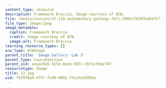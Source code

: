 ```yaml
---
content_type: resource
description: Framework Breccia. Image courtesy of OCW.
file: /media/courses/12-110-sedimentary-geology-fall-2004/f6297ba64f57fc909082f7e14e2505ba_12.jpg
file_type: image/jpeg
image_metadata:
  caption: Framework Breccia.
  credit: Image courtesy of OCW.
  image-alt: Framework Breccia.
learning_resource_types: []
ocw_type: OCWImage
parent_title: 'Image Gallery: Lab 3'
parent_type: CourseSection
parent_uid: eeeac8a5-415d-8eed-507c-d5f2c39ee747
resourcetype: Image
title: 12.jpg
uid: f6297ba6-4f57-fc90-9082-f7e14e2505ba
---
```

